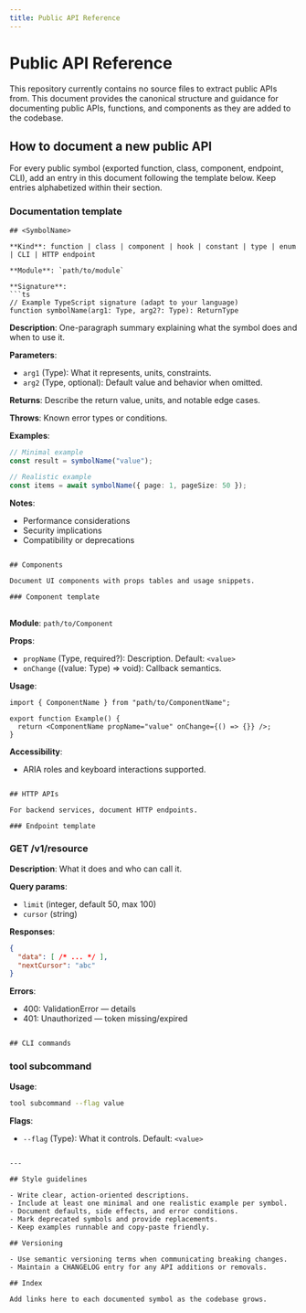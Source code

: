 ```yaml
---
title: Public API Reference
---
```


# Public API Reference

This repository currently contains no source files to extract public APIs from. This document provides the canonical structure and guidance for documenting public APIs, functions, and components as they are added to the codebase.

## How to document a new public API

For every public symbol (exported function, class, component, endpoint, CLI), add an entry in this document following the template below. Keep entries alphabetized within their section.

### Documentation template

```
## <SymbolName>

**Kind**: function | class | component | hook | constant | type | enum | CLI | HTTP endpoint

**Module**: `path/to/module`

**Signature**:
```ts
// Example TypeScript signature (adapt to your language)
function symbolName(arg1: Type, arg2?: Type): ReturnType
```

**Description**: One-paragraph summary explaining what the symbol does and when to use it.

**Parameters**:
- `arg1` (Type): What it represents, units, constraints.
- `arg2` (Type, optional): Default value and behavior when omitted.

**Returns**: Describe the return value, units, and notable edge cases.

**Throws**: Known error types or conditions.

**Examples**:
```ts
// Minimal example
const result = symbolName("value");

// Realistic example
const items = await symbolName({ page: 1, pageSize: 50 });
```

**Notes**:
- Performance considerations
- Security implications
- Compatibility or deprecations
```

## Components

Document UI components with props tables and usage snippets.

### Component template

```
## <ComponentName>

**Module**: `path/to/Component`

**Props**:
- `propName` (Type, required?): Description. Default: `<value>`
- `onChange` ((value: Type) => void): Callback semantics.

**Usage**:
```tsx
import { ComponentName } from "path/to/ComponentName";

export function Example() {
  return <ComponentName propName="value" onChange={() => {}} />;
}
```

**Accessibility**:
- ARIA roles and keyboard interactions supported.
```

## HTTP APIs

For backend services, document HTTP endpoints.

### Endpoint template

```
### GET /v1/resource

**Description**: What it does and who can call it.

**Query params**:
- `limit` (integer, default 50, max 100)
- `cursor` (string)

**Responses**:
```json
{
  "data": [ /* ... */ ],
  "nextCursor": "abc"
}
```

**Errors**:
- 400: ValidationError — details
- 401: Unauthorized — token missing/expired
```

## CLI commands

```
### tool subcommand

**Usage**:
```bash
tool subcommand --flag value
```

**Flags**:
- `--flag` (Type): What it controls. Default: `<value>`
```

---

## Style guidelines

- Write clear, action-oriented descriptions.
- Include at least one minimal and one realistic example per symbol.
- Document defaults, side effects, and error conditions.
- Mark deprecated symbols and provide replacements.
- Keep examples runnable and copy-paste friendly.

## Versioning

- Use semantic versioning terms when communicating breaking changes.
- Maintain a CHANGELOG entry for any API additions or removals.

## Index

Add links here to each documented symbol as the codebase grows.

